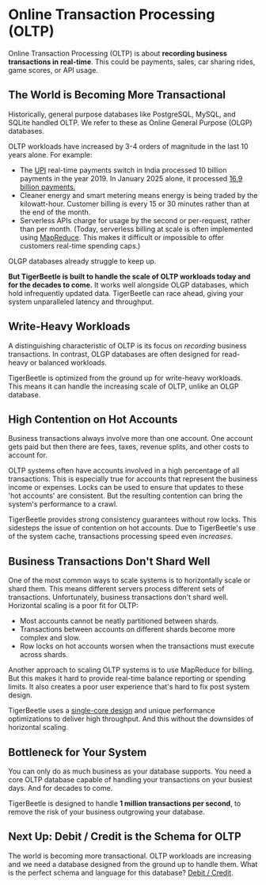 # Online Transaction Processing (OLTP)

Online Transaction Processing (OLTP) is about **recording business transactions in real-time**. This
could be payments, sales, car sharing rides, game scores, or API usage.

## The World is Becoming More Transactional

Historically, general purpose databases like PostgreSQL, MySQL, and SQLite handled OLTP. We refer
to these as Online General Purpose (OLGP) databases.

OLTP workloads have increased by 3-4 orders of magnitude in the last 10 years alone. For example:

- The [UPI](https://en.wikipedia.org/wiki/Unified_Payments_Interface)
  real-time payments switch in India processed 10 billion payments in the year 2019.
  In January 2025 alone, it processed [16.9 billion payments.](https://www.npci.org.in/what-we-do/upi/product-statistics)
- Cleaner energy and smart metering means energy is being traded by the kilowatt-hour.
  Customer billing is every 15 or 30 minutes rather than at the end of the month.
- Serverless APIs charge for usage by the second or per-request, rather than per month. (Today,
  serverless billing at scale is often implemented using [MapReduce](https://en.wikipedia.org/wiki/MapReduce).
  This makes it difficult or impossible to offer customers real-time spending caps.)

OLGP databases already struggle to keep up.

**But TigerBeetle is built to handle the scale of OLTP workloads today and for the decades to come.**
It works well alongside OLGP databases,  which hold infrequently updated data.
TigerBeetle can race ahead, giving your system unparalleled latency and throughput.

## Write-Heavy Workloads

A distinguishing characteristic of OLTP is its focus on _recording_ business transactions. In
contrast, OLGP databases are often designed for read-heavy or balanced workloads.

TigerBeetle is optimized from the ground up for write-heavy workloads. This means it can handle the
increasing scale of OLTP, unlike an OLGP database.

## High Contention on Hot Accounts

Business transactions always involve more than one account. One account gets paid but then there are
fees, taxes, revenue splits, and other costs to account for.

OLTP systems often have accounts involved in a high percentage of all transactions. This is
especially true for accounts that represent the business income or expenses. Locks can be used to
ensure that updates to these 'hot accounts' are consistent. But the resulting contention can bring
the system's performance to a crawl.

TigerBeetle provides strong consistency guarantees without row locks. This sidesteps the issue of
contention on hot accounts. Due to TigerBeetle's use of the system cache, transactions processing
speed even _increases_.

## Business Transactions Don't Shard Well

One of the most common ways to scale systems is to horizontally scale or shard them. This means
different servers process different sets of transactions. Unfortunately, business transactions don't
shard well. Horizontal scaling is a poor fit for OLTP:

- Most accounts cannot be neatly partitioned between shards.
- Transactions between accounts on different shards become more complex and slow.
- Row locks on hot accounts worsen when the transactions must execute across shards.

Another approach to scaling OLTP systems is to use MapReduce for billing. But this makes it hard to
provide real-time balance reporting or spending limits. It also creates a poor user experience
that's hard to fix post system design.

TigerBeetle uses a [single-core design](./performance.md#single-threaded-by-design )
and unique performance optimizations to deliver high throughput. And this without the downsides of
horizontal scaling.

## Bottleneck for Your System

You can only do as much business as your database supports. You need a core OLTP database capable of
handling your transactions on your busiest days. And for decades to come.

TigerBeetle is designed to handle **1 million transactions per second**, to remove the risk of your
business outgrowing your database.

## Next Up: Debit / Credit is the Schema for OLTP

The world is becoming more transactional. OLTP workloads are increasing and we need a database
designed from the ground up to handle them. 
What is the perfect schema and language for this database?
[Debit / Credit](./debit-credit.md).
